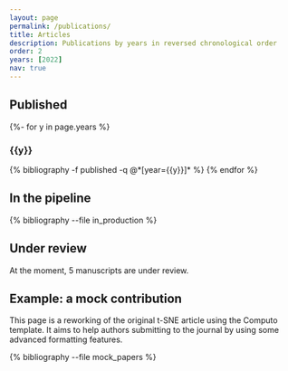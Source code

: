 ```yaml
---
layout: page
permalink: /publications/
title: Articles
description: Publications by years in reversed chronological order
order: 2
years: [2022]
nav: true
---
```


## Published

<div class="publications">

{%- for y in page.years %}
  <h3 class="year">{{y}}</h3>
  {% bibliography -f published -q @*[year={{y}}]* %}
{% endfor %}

</div>

## In the pipeline

{% bibliography --file in_production %}

## Under review

At the moment, 5 manuscripts are under review.

## Example: a mock contribution

This  page is  a reworking  of the  original t-SNE  article using  the
Computo template. It aims to help authors submitting to the journal by
using some advanced formatting features.

<div class="publications">

{% bibliography --file mock_papers %}

</div>

